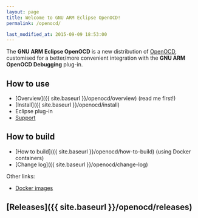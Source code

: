 ```yaml
---
layout: page
title: Welcome to GNU ARM Eclipse OpenOCD!
permalink: /openocd/

last_modified_at: 2015-09-09 18:53:00
---
```


The **GNU ARM Eclipse OpenOCD** is a new distribution of [OpenOCD](http://openocd.org), customised for a better/more convenient integration with the **GNU ARM OpenOCD Debugging** plug-in.

## How to use

* [Overview]({{ site.baseurl }}/openocd/overview) (read me first!)
* [Install]({{ site.baseurl }}/openocd/install)
* Eclipse plug-in
* [Support](https://github.com/gnuarmeclipse/openocd/issues/1)

## How to build

* [How to build]({{ site.baseurl }}/openocd/how-to-build) (using Docker containers)
* [Change log]({{ site.baseurl }}/openocd/change-log)

Other links:

* [Docker images](https://registry.hub.docker.com/u/ilegeul/)

## [Releases]({{ site.baseurl }}/openocd/releases)

